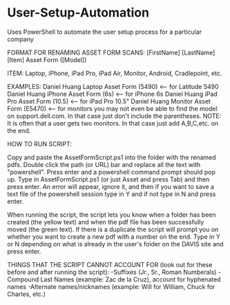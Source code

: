 # User-Setup-Automation
Uses PowerShell to automate the user setup process for a particular company  


FORMAT FOR RENAMING ASSET FORM SCANS: [FirstName] [LastName] [Item] Asset Form ([Model])

ITEM: Laptop, iPhone, iPad Pro, iPad Air, Monitor, Android, Cradlepoint, etc.

EXAMPLES:
	Daniel Huang Laptop Asset Form (5490) <-- for Latitude 5490
	Daniel Huang iPhone Asset Form (6s) <-- for iPhone 6s
	Daniel Huang iPad Pro Asset Form (10.5) <-- for iPad Pro 10.5"
	Daniel Huang Monitor Asset Form (E5470) <-- for monitors you may not even be able to find the 
							model on support.dell.com. In that case just
							don't include the parentheses. 
	NOTE: It is often that a user gets two monitors. In that case just add A,B,C,etc. on the end.

HOW TO RUN SCRIPT:

Copy and paste the AssetFormScript.ps1 into the folder with the renamed pdfs. Double click the path (or
URL) bar and replace all the text with "powershell". Press enter and a powershell command prompt should
pop up. Type in AssetFormScript.ps1 (or just Asset and press Tab) and then press enter. An error will
appear, ignore it, and then if you want to save a text file of the powershell session type in Y and if
not type in N and press enter. 

When running the script, the script lets you know when a folder has been created (the yellow text) and
when the pdf file has been successfully moved (the green text). If there is a duplicate the script will
prompt you on whether you want to create a new pdf with a number on the end. Type in Y or N depending 
on what is already in the user's folder on the DAVIS site and press enter.


THINGS THAT THE SCRIPT CANNOT ACCOUNT FOR (look out for these before and after running the script):
	-Suffixes (Jr., Sr., Roman Numberals)
	-Compound Last Names (example: Zac de la Cruz), account for hyphenated names
	-Alternate names/nicknames (example: Will for William, Chuck for Charles, etc.)
